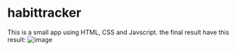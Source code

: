 # habittracker

This is a small app using HTML, CSS and Javscript.
the final result have this result:
![image](https://github.com/eversonchoma/habittracker/assets/9905354/d0cba33c-7734-4f54-b4d1-f01681b142de)
